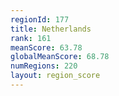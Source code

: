 ```yaml
---
regionId: 177
title: Netherlands
rank: 161
meanScore: 63.78
globalMeanScore: 68.78
numRegions: 220
layout: region_score
---
```

